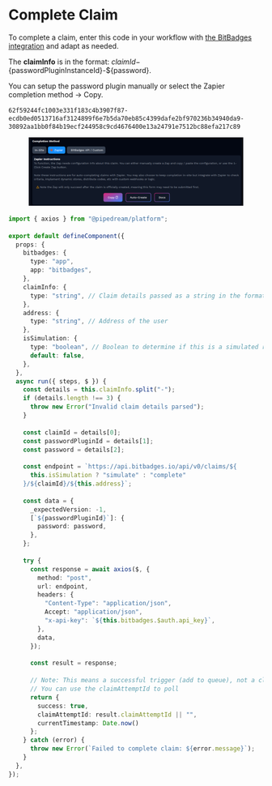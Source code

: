 # Complete Claim

To complete a claim, enter this code in your workflow with [the BitBadges integration](https://pipedream.com/apps/bitbadges) and adapt as needed. &#x20;

The **claimInfo** is in the format: ${claimId}-${passwordPluginInstanceId}-${password}.

You can setup the password plugin manually or select the Zapier completion method -> Copy.

```
62f59244fc1003e331f183c4b3907f87-ecdb0ed0513716af3124899f6e7b5da70eb85c4399dafe2bf970236b34940da9-30892aa1bb0f84b19ecf244958c9cd4676400e13a24791e7512bc88efa217c89
```

<figure><img src="../../../../.gitbook/assets/image (2).png" alt=""><figcaption></figcaption></figure>

```typescript
import { axios } from "@pipedream/platform";

export default defineComponent({
  props: {
    bitbadges: {
      type: "app",
      app: "bitbadges",
    },
    claimInfo: {
      type: "string", // Claim details passed as a string in the format "claimId-passwordPluginId-password"
    },
    address: {
      type: "string", // Address of the user
    },
    isSimulation: {
      type: "boolean", // Boolean to determine if this is a simulated run
      default: false,
    },
  },
  async run({ steps, $ }) {
    const details = this.claimInfo.split("-");
    if (details.length !== 3) {
      throw new Error("Invalid claim details parsed");
    }

    const claimId = details[0];
    const passwordPluginId = details[1];
    const password = details[2];

    const endpoint = `https://api.bitbadges.io/api/v0/claims/${
      this.isSimulation ? "simulate" : "complete"
    }/${claimId}/${this.address}`;

    const data = {
      _expectedVersion: -1, 
      [`${passwordPluginId}`]: {
        password: password,
      },
    };

    try {
      const response = await axios($, {
        method: "post",
        url: endpoint,
        headers: {
          "Content-Type": "application/json",
          Accept: "application/json",
          "x-api-key": `${this.bitbadges.$auth.api_key}`,
        },
        data,
      });

      const result = response;

      // Note: This means a successful trigger (add to queue), not a claim completion
      // You can use the claimAttemptId to poll
      return {
        success: true,
        claimAttemptId: result.claimAttemptId || "",
        currentTimestamp: Date.now()
      };
    } catch (error) {
      throw new Error(`Failed to complete claim: ${error.message}`);
    }
  },
});
```

